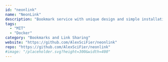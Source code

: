 ```yaml
---
id: "neonlink"
name: "NeonLink"
description: "Bookmark service with unique design and simple installation with Docker."
tags:
  - "MIT"
  - "Docker"
category: "Bookmarks and Link Sharing"
website: "https://github.com/AlexSciFier/neonlink"
repo: "https://github.com/AlexSciFier/neonlink"
#image: "/placeholder.svg?height=300&width=400"
---
```


